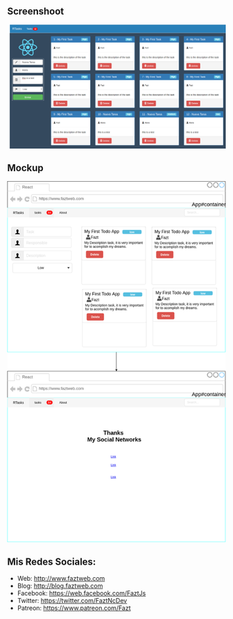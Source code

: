## Screenshoot
![](screenshot.png)

## Mockup
![](mockup.png)

## Mis Redes Sociales:
- Web: http://www.faztweb.com
- Blog: http://blog.faztweb.com
- Facebook: https://web.facebook.com/FaztJs
- Twitter: https://twitter.com/FaztNcDev
- Patreon: https://www.patreon.com/Fazt
